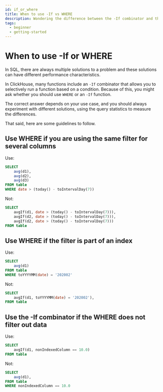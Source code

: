 ```yaml
---
id: if_or_where
title: When to use -If vs WHERE
description: Wondering the difference between the -If combinator and the WHERE statement in ClickHouse? Here are some guidelines to help you choose between -If and WHERE in ClickHouse.
tags:
  - beginner
  - getting-started
---
```


# When to use -If or WHERE

In SQL, there are always multiple solutions to a problem and these solutions can have different performance characteristics.

In ClickHouse, many functions include an `-If` combinator that allows you to selectively run a function based on a condition. Because of this, you might ask whether you should use `WHERE` or an `-If` function.

The correct answer depends on your use case, and you should always experiment with different solutions, using the query statistics to measure the differences.

That said, here are some guidelines to follow.

## Use WHERE if you are using the same filter for several columns

Use:

```sql
SELECT
    avg(d1),
    avg(d2),
    avg(d3)
FROM table
WHERE date > (today() - toIntervalDay(7))
```

Not:

```sql
SELECT
    avgIf(d1, date > (today() - toIntervalDay(7))),
    avgIf(d2, date > (today() - toIntervalDay(7))),
    avgIf(d2, date > (today() - toIntervalDay(7)))
FROM table
```
## Use WHERE if the filter is part of an index

Use:

```sql
SELECT
    avg(d1)
FROM table
WHERE toYYYYMM(date) = '202002'
```
Not:

```sql
SELECT
    avgIf(d1, toYYYYMM(date) = '202002'),
FROM table
```
    
## Use the -If combinator if the WHERE does not filter out data

Use:

```sql
SELECT
    avgIf(d1, nonIndexedColumn == 10.0)
FROM table
```
Not:

```sql
SELECT
    avg(d1),
FROM table
WHERE nonIndexedColumn == 10.0
```